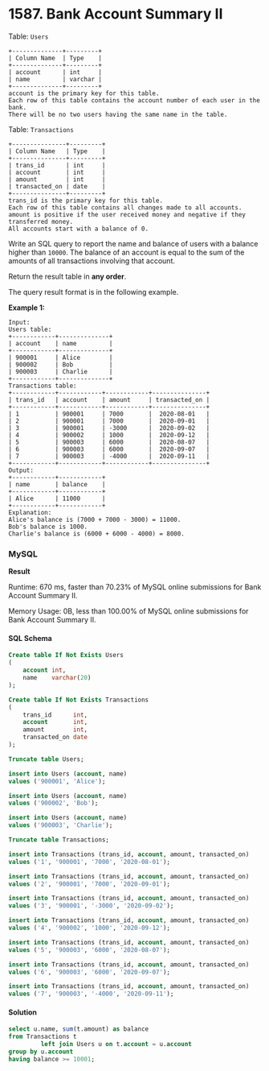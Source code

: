 # 1587. Bank Account Summary II

Table: `Users`

```
+--------------+---------+
| Column Name  | Type    |
+--------------+---------+
| account      | int     |
| name         | varchar |
+--------------+---------+
account is the primary key for this table.
Each row of this table contains the account number of each user in the bank.
There will be no two users having the same name in the table.
```

Table: `Transactions`

```
+---------------+---------+
| Column Name   | Type    |
+---------------+---------+
| trans_id      | int     |
| account       | int     |
| amount        | int     |
| transacted_on | date    |
+---------------+---------+
trans_id is the primary key for this table.
Each row of this table contains all changes made to all accounts.
amount is positive if the user received money and negative if they transferred money.
All accounts start with a balance of 0.
```

Write an SQL query to report the name and balance of users with a balance higher than `10000`. The balance of an account is equal to the sum of the amounts of all transactions involving that account.

Return the result table in **any order**.

The query result format is in the following example.

**Example 1:**

```
Input: 
Users table:
+------------+--------------+
| account    | name         |
+------------+--------------+
| 900001     | Alice        |
| 900002     | Bob          |
| 900003     | Charlie      |
+------------+--------------+
Transactions table:
+------------+------------+------------+---------------+
| trans_id   | account    | amount     | transacted_on |
+------------+------------+------------+---------------+
| 1          | 900001     | 7000       |  2020-08-01   |
| 2          | 900001     | 7000       |  2020-09-01   |
| 3          | 900001     | -3000      |  2020-09-02   |
| 4          | 900002     | 1000       |  2020-09-12   |
| 5          | 900003     | 6000       |  2020-08-07   |
| 6          | 900003     | 6000       |  2020-09-07   |
| 7          | 900003     | -4000      |  2020-09-11   |
+------------+------------+------------+---------------+
Output:
+------------+------------+
| name       | balance    |
+------------+------------+
| Alice      | 11000      |
+------------+------------+
Explanation:
Alice's balance is (7000 + 7000 - 3000) = 11000.
Bob's balance is 1000.
Charlie's balance is (6000 + 6000 - 4000) = 8000.
```

### MySQL <a href="#javascript" id="javascript"></a>

**Result**

Runtime: 670 ms, faster than 70.23% of MySQL online submissions for Bank Account Summary II.

Memory Usage: 0B, less than 100.00% of MySQL online submissions for Bank Account Summary II.

#### SQL Schema

```sql
Create table If Not Exists Users
(
    account int,
    name    varchar(20)
);

Create table If Not Exists Transactions
(
    trans_id      int,
    account       int,
    amount        int,
    transacted_on date
);

Truncate table Users;

insert into Users (account, name)
values ('900001', 'Alice');

insert into Users (account, name)
values ('900002', 'Bob');

insert into Users (account, name)
values ('900003', 'Charlie');

Truncate table Transactions;

insert into Transactions (trans_id, account, amount, transacted_on)
values ('1', '900001', '7000', '2020-08-01');

insert into Transactions (trans_id, account, amount, transacted_on)
values ('2', '900001', '7000', '2020-09-01');

insert into Transactions (trans_id, account, amount, transacted_on)
values ('3', '900001', '-3000', '2020-09-02');

insert into Transactions (trans_id, account, amount, transacted_on)
values ('4', '900002', '1000', '2020-09-12');

insert into Transactions (trans_id, account, amount, transacted_on)
values ('5', '900003', '6000', '2020-08-07');

insert into Transactions (trans_id, account, amount, transacted_on)
values ('6', '900003', '6000', '2020-09-07');

insert into Transactions (trans_id, account, amount, transacted_on)
values ('7', '900003', '-4000', '2020-09-11');
```

#### Solution <a href="#javascript" id="javascript"></a>

```sql
select u.name, sum(t.amount) as balance
from Transactions t
         left join Users u on t.account = u.account
group by u.account
having balance >= 10001;
```
